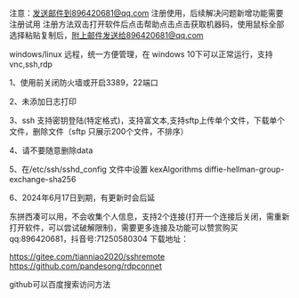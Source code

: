 注意：发送邮件到896420681@qq.com 注册使用，后续解决问题新增功能需要注册试用
注册方法双击打开软件后点击帮助点击点击获取机器码，使用鼠标全部选择粘贴复制后，附上邮件发送给896420681@qq.com



windows/linux 远程，统一方便管理，在 windows 10下可以正常运行，支持vnc,ssh,rdp

1、使用前关闭防火墙或开启3389，22端口

2、未添加日志打印

3、ssh 支持密钥登陆(特定格式)，支持富文本,支持sftp上传单个文件，下载单个文件，删除文件（sftp 只展示200个文件，不排序）

4、请不要随意删除data

5、在/etc/ssh/sshd_config 文件中设置    kexAlgorithms  diffie-hellman-group-exchange-sha256

6、2024年6月17日到期，有更新时会后延

东拼西凑可以用，不会收集个人信息，支持2个连接(打开一个连接后关闭，需重新打开软件，可以尝试破解限制)，需要更多连接及功能可以赞赏购买qq:896420681，抖音号:71250580304
下载地址：

https://gitee.com/tianniao2020/sshremote
https://github.com/pandesong/rdpconnet

github可以百度搜索访问方法